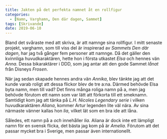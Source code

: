 ```yaml
---
title: Jakten på det perfekta namnet åt en rollfigur
categories:
  - [Namn, Varghamn, Den där dagen, Sammet]
tags: [Skrivande]
date: 2019-06-10
---
```

Bland det svåraste med att skriva, är att namnge sina rollfigur. I mitt senaste projekt, varghamn, som till viss del är inspirerad av *Sammets Den där dagen*, har jag två gånger fem personer att namnge. Då det gäller den kvinnliga
huvudkaraktären, hette hon i första utkastet *Elsa* och hennes vän *Anna*. Dessa bikaraktärer i DDD, som jag antar att den gode Sammet *lånat* från Disneys *Frosen*.

När jag sedan skapade hennes andra vän *Annika*, blev tänkte jag att det kunde varab roligt att dessa flickor blev de tre a:na. Därmed behövde Elsa byta namn, men till vad? Det finns många roliga namn på a, men jag behövde förutom ett namn som var lätt att förkorta till ett smeknamn. Samtidigt kom jag att tänka på *L.H. Nicoles Legendary serie* i vilken huvudkaraktären *Aliana*, kommer Artur legenden lite väl nära. Av sina närmaste vänner kallas hon *lia*, vilket lät som en bra ide att låna.

Således, ett namn på a *och* innehåller *lia*. Aliana är dock inte ett lämpligt namn för en svensk flicka, det bästa jag kom på är *Amelia*. Förutom att det passar mycket bra i Sverige, men passar även internationellt.
